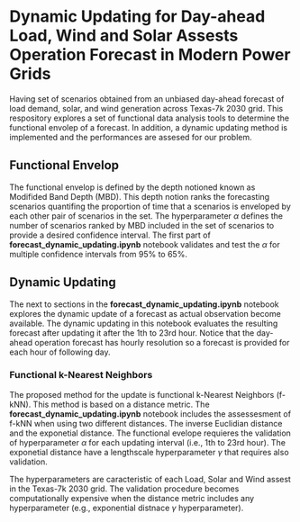 # Dynamic Updating for Day-ahead Load, Wind and Solar Assests Operation Forecast in Modern Power Grids

Having set of scenarios obtained from an unbiased day-ahead forecast of load demand, solar, and wind generation across Texas-7k 2030 grid. This respository explores a set of functional data analysis tools to determine the functional envolep of a forecast. In addition, a dynamic updating method is implemented and the performances are assesed for our problem.

## Functional Envelop

The functional envelop is defined by the depth notioned known as Modifided Band Depth (MBD). This depth notion ranks the forecasting scenarios quantifing the proportion of time that a scenarios is enveloped by each other pair of scenarios in the set. The hyperparameter $\alpha$ defines the number of scenarios ranked by MBD included in the set of scenarios to provide a desired confidence interval. The first part of **forecast_dynamic_updating.ipynb** notebook validates and test the $\alpha$ for multiple confidence intervals from 95% to 65%.

## Dynamic Updating

The next to sections in the **forecast_dynamic_updating.ipynb** notebook explores the dynamic update of a forecast as actual observation become available. The dynamic updating in this notebook evaluates the resulting forecast after updating it after the 1th to 23rd hour. Notice that the day-ahead operation forecast has hourly resolution so a forecast is provided for each hour of following day.

### Functional k-Nearest Neighbors

The proposed method for the update is functional k-Nearest Neighbors (f-kNN). This method is based on a distance metric. The **forecast_dynamic_updating.ipynb** notebook includes the assessesment of f-kNN when using two different distances. The inverse Euclidian distance and the exponetial distance. The functional evelope requieres the validation of hyperparameter $\alpha$ for each updating interval (i.e., 1th to 23rd hour). The exponetial distance have a lengthscale hyperparameter $\gamma$ that requires also validation. 

The hyperparameters are caracteristic of each Load, Solar and Wind assest in the Texas-7k 2030 grid. The validation procedure becomes computationally expensive when the distance metric includes any hyperparameter (e.g., exponential distnace $\gamma$ hyperparameter).
